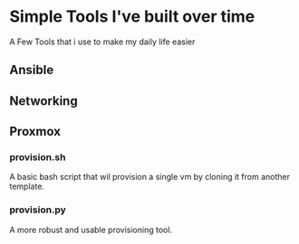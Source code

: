 # Simple Tools I've built over time
A Few Tools that i use to make my daily life easier


## Ansible

## Networking

## Proxmox

### provision.sh
A basic bash script that wil provision a single vm by cloning it from another template.

### provision.py
A more robust and usable provisioning tool.

